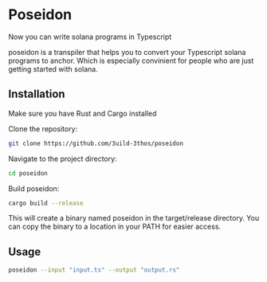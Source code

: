 # Poseidon 
Now you can write solana programs in Typescript

poseidon is a transpiler that helps you to convert your Typescript solana programs to anchor. Which is especially convinient for people who are just getting started with solana.

## Installation

Make sure you have Rust and Cargo installed

Clone the repository:

```sh
git clone https://github.com/3uild-3thos/poseidon
```


Navigate to the project directory:

```sh
cd poseidon
```

Build poseidon:

```sh
cargo build --release
```

This will create a binary named poseidon in the target/release directory. You can copy the binary to a location in your PATH for easier access.

## Usage

```sh
poseidon --input "input.ts" --output "output.rs"
```